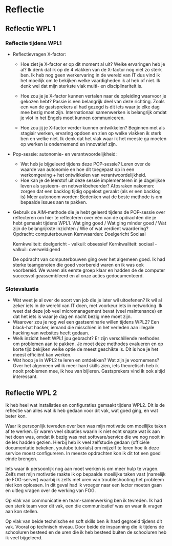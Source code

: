 # Reflectie

## Reflectie WPL 1

### Reflectie tijdens WPL1
* Reflectievragen X-factor:
    - Hoe ziet je X-factor er op dit moment al uit? Welke ervaringen heb je al? 
        Ik denk dat ik op de 4 vlakken van de X-factor nog niet zo sterk ben. Ik heb nog geen werkervaring in de wereld van IT dus vind ik het moeilijk om te bekijken welke vaardigheden ik al heb of niet. Ik denk wel dat mijn sterkste vlak multi- en disciplinariteit is.

    - Hoe zou je je X-factor kunnen vertalen naar de opleiding waarvoor je gekozen hebt? 
        Passie is een belangrijk deel van deze richting. Zoals een van de gastsprekers al had gezegd is dit iets waar je elke dag mee bezig moet zijn. Internationaal samenwerken is belangrijk omdat je vlot in het Engels moet kunnen communiceren. 

    - Hoe zou jij je X-factor verder kunnen ontwikkelen? 
        Beginnen met als stagiair werken, ervaring opdoen en zien op welke vlakken ik sterk ben en welke niet. Ik denk dat het vlak waar ik het meeste ga moeten op werken is ondernemend en innovatief zijn.

* Pop-sessie: autonomie- en verantwoordelijkheid:
   - Wat heb je bijgeleerd tijdens deze POP-sessie?
        Leren over de waarde van autonomie en hoe dit toegepast op in een werkomgeving + het ontwikkelen van verantwoordelijkheid.
   - Hoe kan je de leerstof uit deze sessie implementeren in je dagelijkse leven als systeem- en netwerkbeheerder?
        Afpsraken nakomen: zorgen dat een backlog tijdig opgelost geraakt (als er een backlog is)
        Meer autonoom worden: Bedenken wat de beste methode is om bepaalde issues aan te pakken.

* Gebruik de AIM-methode die je hebt geleerd tijdens de POP-sessie over reflecteren om hier te reflecteren over één van de opdrachten die je hebt gemaakt tijdens WPL1. Wat ging goed / Wat ging minder goed / Wat zijn de belangrijkste inzichten / Wie of wat verdient waardering?  
    Opdracht: computerbouwen
    Kernwaarden:
        Doelgericht
        Sociaal

    Kernkwaliteit: doelgericht - valkuil: obsessief
    Kernkwaliteit: sociaal - valkuil: overweldigend

    De opdracht van computerbouwen ging over het algemeen goed. Ik had sterke teamgenoten die goed voorbereid waren en ik was ook voorbereid. We waren als eerste groep klaar en hadden de de computer succesvol geassembleerd en al onze acties gedocumenteerd.

### Slotevaluatie
* Wat weet je al over de soort van job die je later wil uitoefenen?
    Ik wil al zeker iets in de wereld van IT doen, met voorkeur iets in networking. Ik weet dat deze job veel micromanagement bevat (veel maintenance) en dat het iets is waar je dag en nacht bezig mee moet zijn.
* Waarover zou je nog wel een gastseminarie willen tijdens WPL2?
    Een black-hat hacker, iemand die misschien in het verleden aan illegale hacking van websites heeft gedaan.
* Welk inzicht heeft WPL1 jou gebracht?
    Er zijn verschillende methodes om problemen aan te pakken. Je moet deze methodes evalueren en op korte tijd bekijken welke optie de meest geschikte is. Dit is hoe je het meest efficiënt kan werken.
* Wat hoop je in WPL2 te leren en ontdekken? Wat zijn je voornemens?
    Over het algemeen wil ik meer hard skills zien, iets theoretisch heb ik nooit problemen mee, ik hou van bijleren. Gastsprekers vind ik ook altijd interessant.

## Reflectie WPL 2

Ik heb heel wat installaties en configuraties gemaakt tijdens WPL2. Dit is de reflectie van alles wat ik heb gedaan voor dit vak, wat goed ging, en wat beter kon.

Waar ik persoonlijk tevreden over ben was mijn motivatie om moeilijke taken af te werken. Er waren veel situaties waarin ik niet echt snapte wat ik aan het doen was, omdat ik bezig was met software/service die we nog nooit in de les hadden gezien. Hierbij heb ik veel zelfstudie gedaan (officiële documentatie bekeken, youtube tutorials) om mijzelf te leren hoe ik deze service moest configureren. In meeste opdrachten kon ik dit tot een goed einde brengen.

Iets waar ik persoonlijk nog aan moet werken is om meer hulp te vragen. Zelfs met mijn motivatie raakte ik op bepaalde moeilijke taken vast (namelijk de FOG-server) waarbij ik zelfs met uren van troubleshooting het probleem niet kon oplossen. In dit geval had ik vroeger naar een lector moeten gaan en uitleg vragen over de werking van FOG.

Op vlak van communicatie en team-samenwerking ben ik tevreden. Ik had een sterk team voor dit vak, een die communicatief was en waar ik vragen aan kon stellen. 

Op vlak van beide technische en soft skills ben ik hard gegroeid tijdens dit vak. Vooral op technisch niveau. Door beide de inspanning die ik tijdens de schooluren besteed en de uren die ik heb besteed buiten de schooluren heb ik veel bijgeleerd.